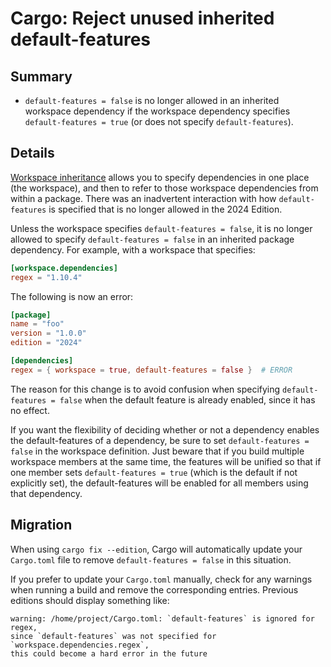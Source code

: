 # Cargo: Reject unused inherited default-features

## Summary

- `default-features = false` is no longer allowed in an inherited workspace dependency if the workspace dependency specifies `default-features = true` (or does not specify `default-features`).

## Details

[Workspace inheritance] allows you to specify dependencies in one place (the workspace), and then to refer to those workspace dependencies from within a package.
There was an inadvertent interaction with how `default-features` is specified that is no longer allowed in the 2024 Edition.

Unless the workspace specifies `default-features = false`, it is no longer allowed to specify `default-features = false` in an inherited package dependency.
For example, with a workspace that specifies:

```toml
[workspace.dependencies]
regex = "1.10.4"
```

The following is now an error:

```toml
[package]
name = "foo"
version = "1.0.0"
edition = "2024"

[dependencies]
regex = { workspace = true, default-features = false }  # ERROR
```

The reason for this change is to avoid confusion when specifying `default-features = false` when the default feature is already enabled, since it has no effect.

If you want the flexibility of deciding whether or not a dependency enables the default-features of a dependency, be sure to set `default-features = false` in the workspace definition.
Just beware that if you build multiple workspace members at the same time, the features will be unified so that if one member sets `default-features = true` (which is the default if not explicitly set), the default-features will be enabled for all members using that dependency.

## Migration

When using `cargo fix --edition`, Cargo will automatically update your `Cargo.toml` file to remove `default-features = false` in this situation.

If you prefer to update your `Cargo.toml` manually, check for any warnings when running a build and remove the corresponding entries.
Previous editions should display something like:

```text
warning: /home/project/Cargo.toml: `default-features` is ignored for regex,
since `default-features` was not specified for `workspace.dependencies.regex`,
this could become a hard error in the future
```

[workspace inheritance]: ../../cargo/reference/specifying-dependencies.html#inheriting-a-dependency-from-a-workspace
